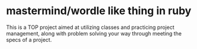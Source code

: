 # mastermind/wordle like thing in ruby
This is a TOP project aimed at utilizing classes and practicing project management, along with problem solving your way through meeting the specs of a project.
